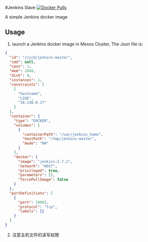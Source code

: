 #Jenkins Slave
[![Docker Pulls](https://img.shields.io/docker/pulls/adolphlwq/docker-jenkins.svg?maxAge=2592000)]()

A simple Jenkins docker image

## Usage
1. launch a Jenkins docker image in Mesos Cluster, The Json file is:
```Json
{
  "id": "/cicd/jenkins-master",
  "cmd": null,
  "cpus": 1,
  "mem": 2048,
  "disk": 0,
  "instances": 1,
  "constraints": [
    [
      "hostname",
      "LIKE",
      "10.140.0.17"
    ]
  ],
  "container": {
    "type": "DOCKER",
    "volumes": [
      {
        "containerPath": "/var/jenkins_home",
        "hostPath": "/tmp/jenkins-master",
        "mode": "RW"
      }
    ],
    "docker": {
      "image": "jenkins:2.7.1",
      "network": "HOST",
      "privileged": true,
      "parameters": [],
      "forcePullImage": false
    }
  },
  "portDefinitions": [
    {
      "port": 10003,
      "protocol": "tcp",
      "labels": {}
    }
  ]
}
```
2. 注意主机文件的读写权限
